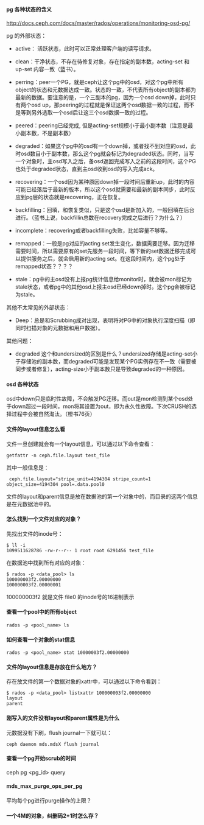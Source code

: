 #### pg 各种状态的含义

http://docs.ceph.com/docs/master/rados/operations/monitoring-osd-pg/

pg 的外部状态：

* active： 活跃状态，此时可以正常处理客户端的读写请求。

* clean：干净状态，不存在待修复对象，存在指定的副本数，acting-set 和 up-set 内容一致（蓝书）。

* perring：peer一个PG，就是ceph让这个pg中的osd，对这个pg中所有object的状态和元数据达成一致。状态的一致，不代表所有object的副本都为最新的数据。要注意的是，一个三副本的pg，因为一个osd down掉，此时只有两个osd up，那peering的过程就是保证这两个osd数据一致的过程，而不是等到另外选取一个osd后让这三个osd数据一致的过程。

* peered：peering已经完成, 但是acting-set规模小于最小副本数（注意是最小副本数，不是副本数）

* degraded：如果这个pg中的osd有一个down掉，或者找不到对应的osd，此时osd数目小于副本数，那么这个pg就会标记为degraded状态。同时，当写一个对象时，主osd写入之后，备osd返回完成写入之前的这段时间，这个PG也处于degraded状态，直到主osd收到osd的写入完成ack。


* recovering：一个osd因为某种原因down掉一段时间后重新up，此时的内容可能已经落后于最新的版本，所以这个osd就需要和最新的副本同步，此时反应到pg层的状态就是recovering，正在恢复。

* backfilling：回填，和恢复类似，只是这个osd是新加入的，一般回填在后台进行。（蓝书上说，backfillin总数在recovery完成之后进行？为什么？）

* incomplete：recovering或者backfilling失败，比如容量不够等。

* remapped：一般是pg对应的acting set发生变化，数据需要迁移。因为迁移需要时间，所以需要原有的set先服务一段时间，等下新的set数据迁移完成可以提供服务之后，就会启用新的acting set。在这段时间内，这个pg处于remapped状态？？？？

* stale：pg中的主osd没有上报pg统计信息给monitor时，就会被mon标记为stale状态，或者pg中的其他osd上报主osd已经down掉时。这个pg会被标记为stale。

其他不太常见的外部状态：

* Deep：总是和Scrubbing成对出现，表明将对PG中的对象执行深度扫描（即同时扫描对象的元数据和用户数据）。

其他问题：

* degraded 这个和undersized的区别是什么？undersized存储是acting-set小于存储池的副本数，而degraded可能是发现某个PG实例存在不一致（需要被同步或者修复），acting-size小于副本数只是导致degraded的一种原因。


#### osd 各种状态

osd中down只是临时性故障，不会触发PG迁移。而out是mon检测到某个osd处于down超过一段时间，mon将其设置为out，即为永久性故障。下次CRUSH的选择过程中会被自然淘汰。（橙书76页）

#### 文件的layout信息怎么看

文件一旦创建就会有一个layout信息，可以通过以下命令查看：

    getfattr -n ceph.file.layout test_file

其中一般信息是：
    
     ceph.file.layout="stripe_unit=4194304 stripe_count=1 object_size=4194304 pool=.data.pool0

文件的layout和parent信息是放在数据池的第一个对象中的，而目录的这两个信息是在元数据池中的。

     
#### 怎么找到一个文件对应的对象？

  先找出文件的inode号：
  
    $ ll -i
    1099511628786 -rw-r--r-- 1 root root 6291456 test_file
  
  在数据池中找到所有对应的对象：
  
    $ rados -p <data_pool> ls
    100000003f2.00000000
    100000003f2.00000001
   
   100000003f2 就是文件 file0 的inode号的16进制表示

#### 查看一个pool中的所有object

    rados -p <pool_name> ls

#### 如何查看一个对象的stat信息
 
    rados -p <pool_name> stat 10000003f2.00000000

#### 文件的layout信息是存放在什么地方？

存在放文件的第一个数据对象的xattr中，可以通过以下命令看到：

    $ rados -p <data_pool> listxattr 100000003f2.00000000
    layout
    parent

#### 刚写入的文件没有layout和parent属性是为什么

元数据没有下刷，flush journal一下就可以：

    ceph daemon mds.mdsX flush journal

#### 查看一个pg开始scrub的时间

  ceph pg <pg_id> query
  
#### mds_max_purge_ops_per_pg

平均每个pg进行purge操作的上限？

#### 一个4M的对象，纠删码2+1时怎么存？

